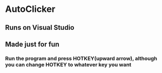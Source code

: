 # AutoClicker
## Runs on Visual Studio 
## Made just for fun
### Run the program and press HOTKEY(upward arrow), although you can change HOTKEY to whatever key you want
